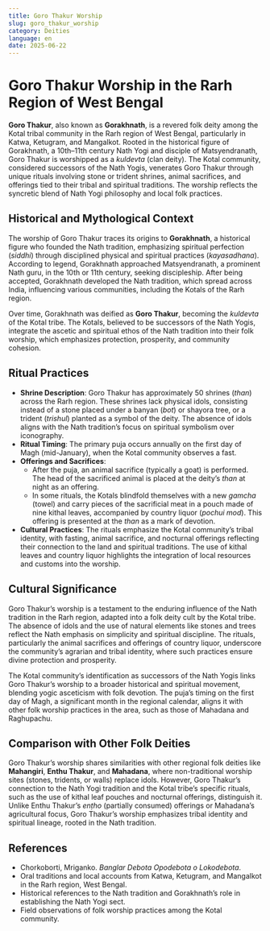 ```yaml
---
title: Goro Thakur Worship
slug: goro_thakur_worship
category: Deities
language: en
date: 2025-06-22
---
```



# Goro Thakur Worship in the Rarh Region of West Bengal


**Goro Thakur**, also known as **Gorakhnath**, is a revered folk deity among the Kotal tribal community in the Rarh region of West Bengal, particularly in Katwa, Ketugram, and Mangalkot. Rooted in the historical figure of Gorakhnath, a 10th–11th century Nath Yogi and disciple of Matsyendranath, Goro Thakur is worshipped as a *kuldevta* (clan deity). The Kotal community, considered successors of the Nath Yogis, venerates Goro Thakur through unique rituals involving stone or trident shrines, animal sacrifices, and offerings tied to their tribal and spiritual traditions. The worship reflects the syncretic blend of Nath Yogi philosophy and local folk practices.

## Historical and Mythological Context
The worship of Goro Thakur traces its origins to **Gorakhnath**, a historical figure who founded the Nath tradition, emphasizing spiritual perfection (*siddhi*) through disciplined physical and spiritual practices (*kayasadhana*). According to legend, Gorakhnath approached Matsyendranath, a prominent Nath guru, in the 10th or 11th century, seeking discipleship. After being accepted, Gorakhnath developed the Nath tradition, which spread across India, influencing various communities, including the Kotals of the Rarh region.

Over time, Gorakhnath was deified as **Goro Thakur**, becoming the *kuldevta* of the Kotal tribe. The Kotals, believed to be successors of the Nath Yogis, integrate the ascetic and spiritual ethos of the Nath tradition into their folk worship, which emphasizes protection, prosperity, and community cohesion.

## Ritual Practices
- **Shrine Description**: Goro Thakur has approximately 50 shrines (*than*) across the Rarh region. These shrines lack physical idols, consisting instead of a stone placed under a banyan (*bot*) or shayora tree, or a trident (*trishul*) planted as a symbol of the deity. The absence of idols aligns with the Nath tradition’s focus on spiritual symbolism over iconography.
- **Ritual Timing**: The primary puja occurs annually on the first day of Magh (mid-January), when the Kotal community observes a fast.
- **Offerings and Sacrifices**:
  - After the puja, an animal sacrifice (typically a goat) is performed. The head of the sacrificed animal is placed at the deity’s *than* at night as an offering.
  - In some rituals, the Kotals blindfold themselves with a new *gamcha* (towel) and carry pieces of the sacrificial meat in a pouch made of nine kithal leaves, accompanied by country liquor (*pochui mod*). This offering is presented at the *than* as a mark of devotion.
- **Cultural Practices**: The rituals emphasize the Kotal community’s tribal identity, with fasting, animal sacrifice, and nocturnal offerings reflecting their connection to the land and spiritual traditions. The use of kithal leaves and country liquor highlights the integration of local resources and customs into the worship.

## Cultural Significance
Goro Thakur’s worship is a testament to the enduring influence of the Nath tradition in the Rarh region, adapted into a folk deity cult by the Kotal tribe. The absence of idols and the use of natural elements like stones and trees reflect the Nath emphasis on simplicity and spiritual discipline. The rituals, particularly the animal sacrifices and offerings of country liquor, underscore the community’s agrarian and tribal identity, where such practices ensure divine protection and prosperity.

The Kotal community’s identification as successors of the Nath Yogis links Goro Thakur’s worship to a broader historical and spiritual movement, blending yogic asceticism with folk devotion. The puja’s timing on the first day of Magh, a significant month in the regional calendar, aligns it with other folk worship practices in the area, such as those of Mahadana and Raghupachu.

## Comparison with Other Folk Deities
Goro Thakur’s worship shares similarities with other regional folk deities like **Mahangiri**, **Enthu Thakur**, and **Mahadana**, where non-traditional worship sites (stones, tridents, or walls) replace idols. However, Goro Thakur’s connection to the Nath Yogi tradition and the Kotal tribe’s specific rituals, such as the use of kithal leaf pouches and nocturnal offerings, distinguish it. Unlike Enthu Thakur’s *enṭho* (partially consumed) offerings or Mahadana’s agricultural focus, Goro Thakur’s worship emphasizes tribal identity and spiritual lineage, rooted in the Nath tradition.

## References

- Chorkoborti, Mriganko. *Banglar Debota Opodebota o Lokodebota*.
- Oral traditions and local accounts from Katwa, Ketugram, and Mangalkot in the Rarh region, West Bengal.
- Historical references to the Nath tradition and Gorakhnath’s role in establishing the Nath Yogi sect.
- Field observations of folk worship practices among the Kotal community.
